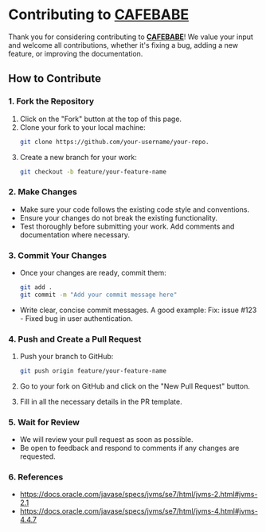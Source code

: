 # Contributing to [CAFEBABE](https://github.com/vizzv/cafeBabe)

Thank you for considering contributing to **[CAFEBABE](https://github.com/vizzv/cafeBabe)**! We value your input and welcome all contributions, whether it's fixing a bug, adding a new feature, or improving the documentation.

## How to Contribute

### 1. Fork the Repository
1. Click on the "Fork" button at the top of this page.
2. Clone your fork to your local machine:
   ```bash
   git clone https://github.com/your-username/your-repo.
   ```
3. Create a new branch for your work:
    ```bash
    git checkout -b feature/your-feature-name
    ```

### 2. Make Changes

- Make sure your code follows the existing code style and conventions.
- Ensure your changes do not break the existing functionality.
- Test thoroughly before submitting your work.
Add comments and documentation where necessary.

### 3. Commit Your Changes
- Once your changes are ready, commit them:
    ```bash
    git add .
    git commit -m "Add your commit message here"
    ```
- Write clear, concise commit messages. A good example: Fix: issue #123 - Fixed bug in user authentication.

### 4. Push and Create a Pull Request

1. Push your branch to GitHub:
   ```bash
   git push origin feature/your-feature-name
   ```
2. Go to your fork on GitHub and click on the "New Pull Request" button.

3. Fill in all the necessary details in the PR template.

### 5. Wait for Review

- We will review your pull request as soon as possible.
- Be open to feedback and respond to comments if any changes are requested.

### 6. References
- https://docs.oracle.com/javase/specs/jvms/se7/html/jvms-2.html#jvms-2.1
- https://docs.oracle.com/javase/specs/jvms/se7/html/jvms-4.html#jvms-4.4.7